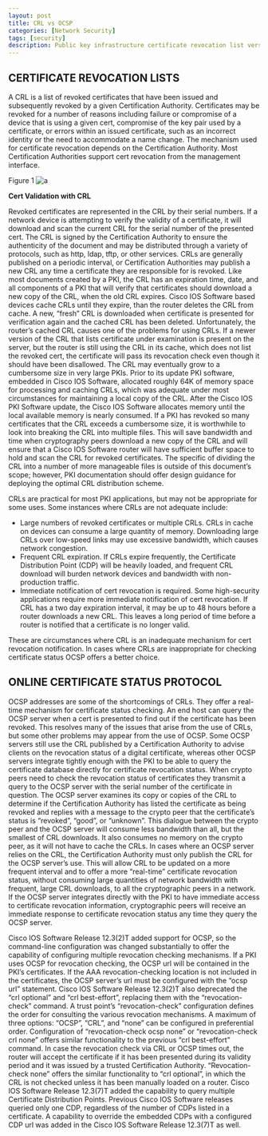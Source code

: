 ```yaml
---
layout: post
title: CRL vs OCSP
categories: [Network Security]
tags: [security]
description: Public key infrastructure certificate revocation list versus online certificate status protocol
---
```


## CERTIFICATE REVOCATION LISTS

A CRL is a list of revoked certificates that have been issued and subsequently revoked by a given Certification Authority. Certificates may
be revoked for a number of reasons including failure or compromise of a device that is using a given cert, compromise of the key pair used
by a certificate, or errors within an issued certificate, such as an incorrect identity or the need to accommodate a name change. The
mechanism used for certificate revocation depends on the Certification Authority. Most Certification Authorities support cert revocation
from the management interface.

Figure 1
![a]({{site.url}}/img/a.png)

<b>Cert Validation with CRL</b>

Revoked certificates are represented in the CRL by their serial numbers. If a network device is attempting to verify the validity of a certificate, it will download and scan the current CRL for the serial number of the presented cert. The CRL is signed by the Certification Authority to ensure the authenticity of the document and may be distributed through a variety of protocols, such as http, ldap, tftp, or other services. CRLs are generally published on a periodic interval, or Certification Authorities may publish a new CRL any time a certificate they are responsible for is revoked. Like most documents created by a PKI, the CRL has an expiration time, date, and all components of a PKI that will verify that certificates should download a new copy of the CRL, when the old CRL expires. Cisco IOS Software based
devices cache CRLs until they expire, than the router deletes the CRL from cache. A new, “fresh” CRL is downloaded when certificate is presented for verification again and the cached CRL has been deleted. Unfortunately, the router’s cached CRL causes one of the problems for using CRLs. If a newer version of the CRL that lists certificate under examination is present on the server, but the router is still using the CRL in its cache, which does not list the revoked cert, the certificate will pass its revocation check even though it should have been disallowed. The CRL may eventually grow to a cumbersome size in very large PKIs. Prior to its update PKI software, embedded in Cisco IOS Software, allocated roughly 64K of memory space for processing and caching CRLs, which was adequate under most circumstances for maintaining a local copy of the CRL. After the Cisco IOS PKI Software update, the Cisco IOS Software allocates memory until the local available memory is nearly consumed. If a PKI has revoked so many certificates that the CRL exceeds a cumbersome size, it is worthwhile to look into breaking the CRL
into multiple files. This will save bandwidth and time when cryptography peers download a new copy of the CRL and will ensure that a Cisco IOS Software router will have sufficient buffer space to hold and scan the CRL for revoked certificates. The specific of dividing the CRL into a number of more manageable files is outside of this document’s scope; however, PKI documentation should offer design guidance for deploying the optimal CRL
distribution scheme.

CRLs are practical for most PKI applications, but may not be appropriate for some uses. Some instances where CRLs are not adequate include:
* Large numbers of revoked certificates or multiple CRLs. CRLs in cache on devices can consume a large quantity of memory. Downloading large CRLs over low-speed links may use excessive bandwidth, which causes network congestion.
* Frequent CRL expiration. If CRLs expire frequently, the Certificate Distribution Point (CDP) will be heavily loaded, and frequent CRL download will burden network devices and bandwidth with non-production traffic.
* Immediate notification of cert revocation is required. Some high-security applications require more immediate notification of cert revocation. If CRL has a two day expiration interval, it may be up to 48 hours before a router downloads a new CRL. This leaves a long period of time before a router is notified that a certificate is no longer valid.

These are circumstances where CRL is an inadequate mechanism for cert revocation notification. In cases where CRLs are inappropriate for checking certificate status OCSP offers a better choice.

## ONLINE CERTIFICATE STATUS PROTOCOL

OCSP addresses are some of the shortcomings of CRLs. They offer a real-time mechanism for certificate status checking. An end host can query the OCSP server when a cert is presented to find out if the certificate has been revoked. This resolves many of the issues that arise from the use of CRLs, but some other problems may appear from the use of OCSP.
Some OCSP servers still use the CRL published by a Certification Authority to advise clients on the revocation status of a digital certificate, whereas other OCSP servers integrate tightly enough with the PKI to be able to query the certificate database directly for certificate revocation status. When crypto peers need to check the revocation status  of certificates they transmit a query to the OCSP server with the serial number of the certificate in question. The OCSP server examines its copy or copies of the CRL to determine if the Certification Authority has listed the certificate as being revoked and replies with a message to the crypto peer that the certificate’s status is “revoked”, “good”, or “unknown”. This dialogue between the crypto peer and the OCSP server will consume less bandwidth than all, but the smallest of CRL downloads. It also consumes no memory on the crypto peer, as it will not have to cache the CRLs. In cases where an OCSP server relies on the CRL, the Certification Authority must only publish the CRL for the OCSP server’s use. This will allow CRL to be updated on a more frequent interval and to offer a more “real-time” certificate revocation status, without consuming large quantities of network bandwidth with frequent, large CRL downloads, to all the cryptographic peers in a network. If the OCSP server integrates directly with the PKI to have immediate access to certificate revocation information, cryptographic peers will receive an immediate response to certificate revocation status any time they query the OCSP server.

Cisco IOS Software Release 12.3(2)T added support for OCSP, so the command-line configuration was changed substantially to offer the capability of configuring multiple revocation checking mechanisms. If a PKI uses OCSP for revocation checking, the OCSP url will be contained in the PKI’s certificates. If the AAA revocation-checking location is not included in the certificates, the OCSP server’s url must be configured with the “ocsp url” statement. Cisco IOS Software Release 12.3(2)T also deprecated the “crl optional” and “crl best-effort”, replacing them with the “revocation-check” command. A trust point’s “revocation-check” configuration defines the order for consulting the various revocation mechanisms. A maximum of three options: “OCSP”, “CRL”, and “none” can be configured in preferential order. Configuration of “revocation-check ocsp none” or “revocation-check crl none” offers similar functionality to the previous “crl best-effort” command. In case the revocation check via CRL or OCSP times out, the router will accept the certificate if it has been presented during its validity period and it was issued by a trusted Certification Authority. “Revocation-check none” offers the similar functionality to “crl optional”, in which the CRL is not checked unless it has been manually loaded on a router. Cisco IOS Software Release 12.3(7)T added the capability to query multiple Certificate Distribution Points. Previous Cisco IOS Software releases queried only one CDP, regardless of the number of CDPs listed in a certificate. A capability to override the embedded CDPs with a configured CDP url was added in the Cisco IOS Software Release 12.3(7)T as well.
